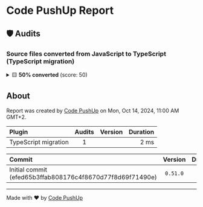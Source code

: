 # Code PushUp Report

## 🛡️ Audits

### Source files converted from JavaScript to TypeScript (TypeScript migration)

<details>
<summary>🟨 <b>50% converted</b> (score: 50)</summary>

#### Issues

|   Severity   | Message                               | Source file               | Line(s) |
| :----------: | :------------------------------------ | :------------------------ | :-----: |
| ⚠️ _warning_ | Use .ts file extension instead of .js | [`index.js`](../index.js) |         |

</details>

## About

Report was created by [Code PushUp](https://github.com/code-pushup/cli#readme) on Mon, Oct 14, 2024, 11:00 AM GMT+2.

| Plugin               | Audits | Version | Duration |
| :------------------- | :----: | :-----: | -------: |
| TypeScript migration |   1    |         |     2 ms |

| Commit                                                    | Version  | Duration | Plugins | Categories | Audits |
| :-------------------------------------------------------- | :------: | -------: | :-----: | :--------: | :----: |
| Initial commit (efed65b3ffab808176c4f8670d77f8d69f71490e) | `0.51.0` |    14 ms |    1    |     0      |   1    |

---

Made with ❤ by [Code PushUp](https://github.com/code-pushup/cli#readme)
